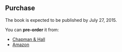 <!-- Purchase -->
<section id="purchase">
  <div class="page-header">
    <h2>Purchase</h2>
  </div>
  <div class="row">
    <div class="span10 offset1">
      <p>The book is expected to be published by July 27, 2015.</p>
      <p>You can <strong>pre-order</strong> it from:</p>
      <ul>
       <li><a href="http://www.crcpress.com/product/isbn/9781466504394">Chapman &amp; Hall</a></li>
       <li><a href="http://www.amazon.com/dp/1466504390/ref=sr_ob_1?ie=UTF8&qid=1420126683&sr=8-1">Amazon</a></li>
      </ul>
      <br><br><br><br>
    </div>
  </div>
</section>